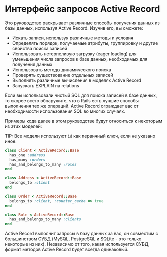 # Интерфейс запросов Active Record

Это руководство раскрывает различные способы получения данных из базы данных, используя Active Record. Изучив его, вы сможете:

* Искать записи, используя различные методы и условия
* Определять порядок, получаемые атрибуты, группировку и другие свойства поиска записей
* Использовать нетерпеливую загрузку (eager loading) для уменьшения числа запросов к базе данных, необходимых для получения данных
* Использовать методы динамического поиска
* Проверять существование отдельных записей
* Выполнять различные вычисления в моделях Active Record
* Запускать EXPLAIN на relations

Если вы использовали чистый SQL для поиска записей в базе данных, то скорее всего обнаружите, что в Rails есть лучшие способы выполнения тех же операций. Active Record ограждает вас от необходимости использования SQL во многих случаях.

Примеры кода далее в этом руководстве будут относиться к некоторым из этих моделей:

TIP: Все модели используют `id` как первичный ключ, если не указано иное.

```ruby
class Client < ActiveRecord::Base
  has_one :address
  has_many :orders
  has_and_belongs_to_many :roles
end
```

```ruby
class Address < ActiveRecord::Base
  belongs_to :client
end
```

```ruby
class Order < ActiveRecord::Base
  belongs_to :client, :counter_cache => true
end
```

```ruby
class Role < ActiveRecord::Base
  has_and_belongs_to_many :clients
end
```

Active Record выполнит запросы в базу данных за вас, он совместим с большинством СУБД (MySQL, PostgreSQL и SQLite - это только некоторые из них). Независимо от того, какая используется СУБД, формат методов Active Record будет всегда одинаковый.
